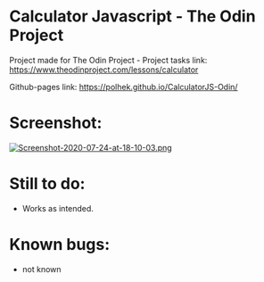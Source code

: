 # Calculator Javascript - The Odin Project

Project made for The Odin Project - Project tasks link: https://www.theodinproject.com/lessons/calculator

Github-pages link: https://polhek.github.io/CalculatorJS-Odin/

# Screenshot: 


[![Screenshot-2020-07-24-at-18-10-03.png](https://i.postimg.cc/1RnzgYj6/Screenshot-2020-07-24-at-18-10-03.png)](https://postimg.cc/7b44dXDY)


# Still to do: 
  - Works as intended.
  
# Known bugs: 
  - not known
